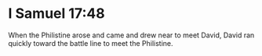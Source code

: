 # I Samuel 17:48

When the Philistine arose and came and drew near to meet David, David ran quickly toward the battle line to meet the Philistine.

